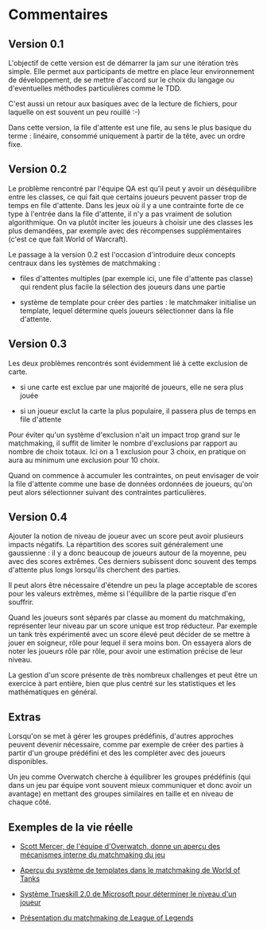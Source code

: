 # Commentaires

## Version 0.1

L'objectif de cette version est de démarrer la jam sur une itération très simple. Elle permet aux participants de mettre
en place leur environnement de développement, de se mettre d'accord sur le choix du langage ou d'eventuelles méthodes 
particulières comme le TDD.

C'est aussi un retour aux basiques avec de la lecture de fichiers, pour laquelle on est souvent un peu rouillé :-)

Dans cette version, la file d'attente est une file, au sens le plus basique du terme : linéaire, consommé uniquement à
partir de la tête, avec un ordre fixe.

## Version 0.2 

Le problème rencontré par l'équipe QA est qu'il peut y avoir un déséquilibre entre les classes, ce qui fait que certains
joueurs peuvent passer trop de temps en file d'attente. Dans les jeux où il y a une contrainte forte de ce type à
l'entrée dans la file d'attente, il n'y a pas vraiment de solution algorithmique. On va plutôt inciter les joueurs à 
choisir une des classes les plus demandées, par exemple avec des récompenses supplémentaires (c'est ce que fait
World of Warcraft).

Le passage à la version 0.2 est l'occasion d'introduire deux concepts centraux dans les systèmes de matchmaking : 

- files d'attentes multiples (par exemple ici, une file d'attente pas classe) qui rendent plus facile la sélection des 
joueurs dans une partie

- système de template pour créer des parties : le matchmaker initialise un template, lequel détermine quels joueurs 
sélectionner dans la file d'attente.

## Version 0.3

Les deux problèmes rencontrés sont évidemment lié à cette exclusion de carte.

- si une carte est exclue par une majorité de joueurs, elle ne sera plus jouée

- si un joueur exclut la carte la plus populaire, il passera plus de temps en file d'attente

Pour éviter qu'un système d'exclusion n'ait un impact trop grand sur le matchmaking, il suffit de limiter le nombre
d'exclusions par rapport au nombre de choix totaux. Ici on a 1 exclusion pour 3 choix, en pratique on aura au minimum
une exclusion pour 10 choix.

Quand on commence à accumuler les contraintes, on peut envisager de voir la file d'attente comme une base de données 
ordonnées de joueurs, qu'on peut alors sélectionner suivant des contraintes particulières.

## Version 0.4

Ajouter la notion de niveau de joueur avec un score peut avoir plusieurs impacts négatifs. La répartition des scores
suit généralement une gaussienne : il y a donc beaucoup de joueurs autour de la moyenne, peu avec des scores extrêmes.
Ces derniers subissent donc souvent des temps d'attente plus longs lorsqu'ils cherchent des parties.

Il peut alors être nécessaire d'étendre un peu la plage acceptable de scores pour les valeurs extrêmes, même si 
l'équilibre de la partie risque d'en souffrir.

Quand les joueurs sont séparés par classe au moment du matchmaking, représenter leur niveau par un score unique est
trop réducteur. Par exemple un tank très expérimenté avec un score élevé peut décider de se mettre à jouer en soigneur,
rôle pour lequel il sera moins bon. On essayera alors de noter les joueurs rôle par rôle, pour avoir une estimation 
précise de leur niveau.

La gestion d'un score présente de très nombreux challenges et peut être un exercice à part entière, bien que plus 
centré sur les statistiques et les mathématiques en général.

## Extras

Lorsqu'on se met à gérer les groupes prédéfinis, d'autres approches peuvent devenir nécessaire, comme par exemple de
créer des parties à partir d'un groupe prédéfini et des les compléter avec des joueurs disponibles.

Un jeu comme Overwatch cherche à équilibrer les groupes prédéfinis (qui dans un jeu par équipe vont souvent mieux 
communiquer et donc avoir un avantage) en mettant des groupes similaires en taille et en niveau de chaque côté. 

## Exemples de la vie réelle 

* [Scott Mercer, de l'équipe d'Overwatch, donne un aperçu des mécanismes interne du matchmaking du jeu](https://us.forums.blizzard.com/en/overwatch/t/groups-and-matchmaking-in-overwatch/134776)

* [Aperçu du système de templates dans le matchmaking de World of Tanks](http://wiki.wargaming.net/fr/Matchmaking_(WoT))

* [Système Trueskill 2.0 de Microsoft pour déterminer le niveau d'un joueur](https://www.microsoft.com/en-us/research/publication/trueskill-2-improved-bayesian-skill-rating-system/)

* [Présentation du matchmaking de League of Legends](https://support.riotgames.com/hc/fr/articles/201752954-Guide-du-matchmaking)
